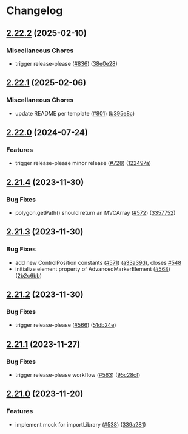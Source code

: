 # Changelog

## [2.22.2](https://github.com/googlemaps/js-jest-mocks/compare/v2.22.1...v2.22.2) (2025-02-10)


### Miscellaneous Chores

* trigger release-please ([#836](https://github.com/googlemaps/js-jest-mocks/issues/836)) ([38e0e28](https://github.com/googlemaps/js-jest-mocks/commit/38e0e2892d4d82aeff6ea6bf0dc4a9987e184ad8))

## [2.22.1](https://github.com/googlemaps/js-jest-mocks/compare/v2.22.0...v2.22.1) (2025-02-06)


### Miscellaneous Chores

* update README per template ([#801](https://github.com/googlemaps/js-jest-mocks/issues/801)) ([b395e8c](https://github.com/googlemaps/js-jest-mocks/commit/b395e8ce28e0b4a36567c28bfb2c5103e1f1d478))

## [2.22.0](https://github.com/googlemaps/js-jest-mocks/compare/v2.21.4...v2.22.0) (2024-07-24)


### Features

* trigger release-please minor release ([#728](https://github.com/googlemaps/js-jest-mocks/issues/728)) ([122497a](https://github.com/googlemaps/js-jest-mocks/commit/122497aad83fea1b9daac3654784573515446bcc))

## [2.21.4](https://github.com/googlemaps/js-jest-mocks/compare/v2.21.3...v2.21.4) (2023-11-30)


### Bug Fixes

* polygon.getPath() should return an MVCArray ([#572](https://github.com/googlemaps/js-jest-mocks/issues/572)) ([3357752](https://github.com/googlemaps/js-jest-mocks/commit/3357752a651644f20e21708ee25132773c802236))

## [2.21.3](https://github.com/googlemaps/js-jest-mocks/compare/v2.21.2...v2.21.3) (2023-11-30)


### Bug Fixes

* add new ControlPosition constants ([#571](https://github.com/googlemaps/js-jest-mocks/issues/571)) ([a33a39d](https://github.com/googlemaps/js-jest-mocks/commit/a33a39d3ecbcc1523eb56a2d3d035c363fcb2e32)), closes [#548](https://github.com/googlemaps/js-jest-mocks/issues/548)
* initialize element property of AdvancedMarkerElement ([#568](https://github.com/googlemaps/js-jest-mocks/issues/568)) ([2b2c6bb](https://github.com/googlemaps/js-jest-mocks/commit/2b2c6bbeb3f29dace7d63f920575c46ca14f1fef))

## [2.21.2](https://github.com/googlemaps/js-jest-mocks/compare/v2.21.1...v2.21.2) (2023-11-30)


### Bug Fixes

* trigger release-please ([#566](https://github.com/googlemaps/js-jest-mocks/issues/566)) ([51db24e](https://github.com/googlemaps/js-jest-mocks/commit/51db24e301b5b187a68494f11d22569a73382134))

## [2.21.1](https://github.com/googlemaps/js-jest-mocks/compare/v2.21.0...v2.21.1) (2023-11-27)


### Bug Fixes

* trigger release-please workflow ([#563](https://github.com/googlemaps/js-jest-mocks/issues/563)) ([95c28cf](https://github.com/googlemaps/js-jest-mocks/commit/95c28cf9ed6f1a4cc19bce75a6dced444c2f8aae))

## [2.21.0](https://github.com/googlemaps/js-jest-mocks/compare/v2.20.2...v2.21.0) (2023-11-20)


### Features

* implement mock for importLibrary ([#538](https://github.com/googlemaps/js-jest-mocks/issues/538)) ([339a281](https://github.com/googlemaps/js-jest-mocks/commit/339a2810cd7df738dba93172682dd5b32c62a66c))
